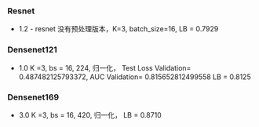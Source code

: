 ### Resnet
+ 1.2  -  resnet 没有预处理版本，K=3, batch_size=16, LB = 0.7929


### Densenet121
+ 1.0 K =3, bs = 16, 224, 归一化， Test Loss Validation=  0.487482125793372,  AUC Validation= 0.815652812499558    LB = 0.8125


### Densenet169
+ 3.0 K =3, bs = 16, 420, 归一化，     LB = 0.8710
